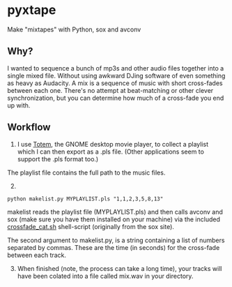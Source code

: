 # pyxtape

Make "mixtapes" with Python, sox and avconv

## Why?

I wanted to sequence a bunch of mp3s and other audio files together into a single mixed file. Without using awkward DJing software of even something as heavy as Audacity. A mix is a sequence of music with short cross-fades between each one. There's no attempt at beat-matching or other clever synchronization, but you can determine how much of a cross-fade you end up with.

## Workflow

1) I use [Totem](https://wiki.gnome.org/Apps/Videos), the GNOME desktop movie player, to collect a playlist which I can then export as a .pls file. (Other applications seem to support the .pls format too.)

The playlist file contains the full path to the music files. 

2)

    python makelist.py MYPLAYLIST.pls "1,1,2,3,5,8,13"
    
makelist reads the playlist file (MYPLAYLIST.pls) and then calls avconv and sox (make sure you have them installed on your machine) via the included [crossfade_cat.sh](https://github.com/jacksonh/sox/blob/master/scripts/crossfade_cat.sh) shell-script (originally from the sox site).

The second argument to makelist.py, is a string containing a list of numbers separated by commas. These are the time (in seconds) for the cross-fade between each track.

3) When finished (note, the process can take a long time), your tracks will have been colated into a file called mix.wav in your directory.


